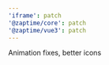 ```yaml
---
'iframe': patch
'@zaptime/core': patch
'@zaptime/vue3': patch
---
```


Animation fixes, better icons
